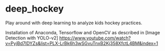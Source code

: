 # deep_hockey
Play around with deep learning to analyze kids hockey practices.

Installation of Anaconda, Tensorflow and OpenCV as described in [Image Detection with YOLO-v2] https://www.youtube.com/watch?v=PyjBd7IDYZs&list=PLX-LrBk6h3wSGvuTnxB2Kj358XfctL4BM&index=1

